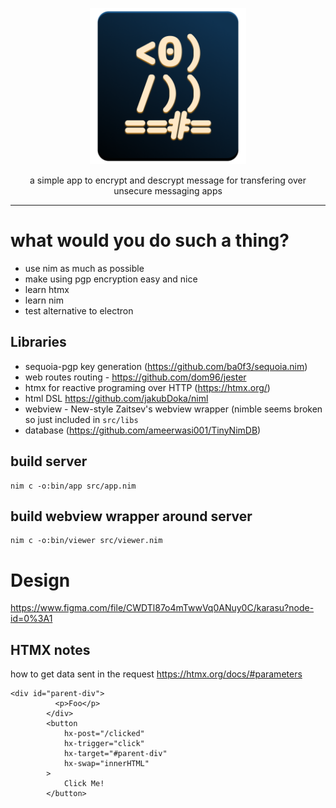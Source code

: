 <p align="center"><img width="250px" src="/bin/icon-dark.png" />
</p>
<p align="center">a simple app to encrypt and descrypt message for transfering over unsecure messaging apps</p>
<hr>

# what would you do such a thing?
- use nim as much as possible
- make using pgp encryption easy and nice
- learn htmx
- learn nim
- test alternative to electron 


## Libraries
- sequoia-pgp key generation (https://github.com/ba0f3/sequoia.nim)
- web routes routing - https://github.com/dom96/jester
- htmx for reactive programing over HTTP (https://htmx.org/)
- html DSL https://github.com/jakubDoka/niml
- webview -  New-style Zaitsev's webview wrapper (nimble seems broken so just included in `src/libs`
- database (https://github.com/ameerwasi001/TinyNimDB)

## build server
```
nim c -o:bin/app src/app.nim
```

## build webview wrapper around server
```
nim c -o:bin/viewer src/viewer.nim
```

# Design

https://www.figma.com/file/CWDTl87o4mTwwVq0ANuy0C/karasu?node-id=0%3A1

## HTMX notes

how to get data sent in the request
https://htmx.org/docs/#parameters

```
<div id="parent-div">
          <p>Foo</p>
        </div>
        <button 
            hx-post="/clicked"
            hx-trigger="click"
            hx-target="#parent-div"
            hx-swap="innerHTML"
        >
            Click Me!
        </button>
```        





